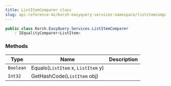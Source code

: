 ```yaml
---
title: ListItemComparer class
slug: api-reference-4x/korzh-easyquery-services-namespace/listitemcomparer-class
---
```


```csharp
public class Korzh.EasyQuery.Services.ListItemComparer
    : IEqualityComparer<ListItem>

```

### Methods

| Type | Name | Description | 
| --- | --- | --- | 
| `Boolean` | Equals(`ListItem` x, `ListItem` y) |  | 
| `Int32` | GetHashCode(`ListItem` obj) |  |